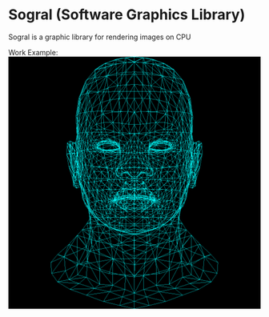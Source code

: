 # Sogral (Software Graphics Library)
Sogral is a graphic library for rendering images on CPU
  
Work Example:
![Work Example](https://raw.githubusercontent.com/xDiaym/SoftawareRenderer/master/res/img/png/african_head.png)

